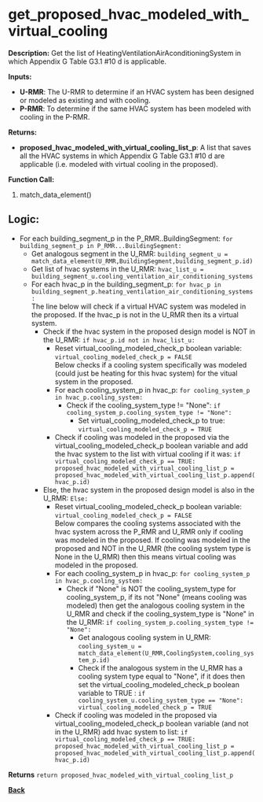 # get_proposed_hvac_modeled_with_virtual_cooling  

**Description:** Get the list of HeatingVentilationAirAconditioningSystem in which Appendix G Table G3.1 #10 d is applicable.  

**Inputs:**  
- **U-RMR**: The U-RMR to determine if an HVAC system has been designed or modeled as existing and with cooling.  
- **P-RMR**: To determine if the same HVAC system has been modeled with cooling in the P-RMR.  

**Returns:**  
- **proposed_hvac_modeled_with_virtual_cooling_list_p**: A list that saves all the HVAC systems in which Appendix G Table G3.1 #10 d are applicable (i.e. modeled with virtual cooling in the proposed).  
 
**Function Call:**   

1. match_data_element()  

## Logic:  
- For each building_segment_p in the P_RMR..BuildingSegment: `for building_segment_p in P_RMR...BuildingSegment:`
    - Get analogous segment in the U_RMR: `building_segment_u = match_data_element(U_RMR,BuildingSegment,building_segment_p.id)`
    - Get list of hvac systems in the U_RMR: `hvac_list_u = building_segment_u.cooling_ventilation_air_conditioning_systems`
    - For each hvac_p in the building_segment_p: `for hvac_p in building_segment_p.heating_ventilation_air_conditioning_systems:`    
        The line below will check if a virtual HVAC system was modeled in the proposed. If the hvac_p is not in the U_RMR then its a virtual system.
        - Check if the hvac system in the proposed design model is NOT in the U_RMR: `if hvac_p.id not in hvac_list_u:`
            - Reset virtual_cooling_modeled_check_p boolean variable: `virtual_cooling_modeled_check_p = FALSE`   
            Below checks if a cooling system specifically was modeled (could just be heating for this hvac system) for the vitual system in the proposed. 
            - For each cooling_system_p in hvac_p: `for cooling_system_p in hvac_p.cooling_system:`
                - Check if the cooling_system_type != "None": `if cooling_system_p.cooling_system_type != "None":`
                    - Set virtual_cooling_modeled_check_p to true: `virtual_cooling_modeled_check_p = TRUE`
            - Check if cooling was modeled in the proposed via the virtual_cooling_modeled_check_p boolean variable and add the hvac system to the list with virtual cooling if it was: `if virtual_cooling_modeled_check_p == TRUE: proposed_hvac_modeled_with_virtual_cooling_list_p = proposed_hvac_modeled_with_virtual_cooling_list_p.append(hvac_p.id)`
        - Else, the hvac system in the proposed design model is also in the U_RMR: `Else:`
            - Reset virtual_cooling_modeled_check_p boolean variable: `virtual_cooling_modeled_check_p = FALSE`   
            Below compares the cooling systems associated with the hvac system across the P_RMR and U_RMR only if cooling was modeled in the proposed. If cooling was modeled in the proposed and NOT in the U_RMR (the cooling system type is None in the U_RMR) then this means virtual cooling was modeled in the proposed. 
            - For each cooling_system_p in hvac_p: `for cooling_system_p in hvac_p.cooling_system:`
                - Check if "None" is NOT the cooling_system_type for cooling_system_p, if its not "None" (means cooling was modeled) then get the analogous cooling system in the U_RMR and check if the cooling_system_type is "None" in the U_RMR: `if cooling_system_p.cooling_system_type != "None":`
                    - Get analogous cooling system in U_RMR: `cooling_system_u = match_data_element(U_RMR,CoolingSystem,cooling_system_p.id)`
                    - Check if the analogous system in the U_RMR has a cooling system type equal to "None", if it does then set the virtual_cooling_modeled_check_p boolean variable to TRUE : `if cooling_system_u.cooling_system_type == "None": virtual_cooling_modeled_check_p = TRUE`
            - Check if cooling was modeled in the proposed via virtual_cooling_modeled_check_p boolean variable (and not in the U_RMR) add hvac system to list: `if virtual_cooling_modeled_check_p == TRUE: proposed_hvac_modeled_with_virtual_cooling_list_p = proposed_hvac_modeled_with_virtual_cooling_list_p.append(hvac_p.id)`  

**Returns** `return proposed_hvac_modeled_with_virtual_cooling_list_p`  

**[Back](../_toc.md)**

